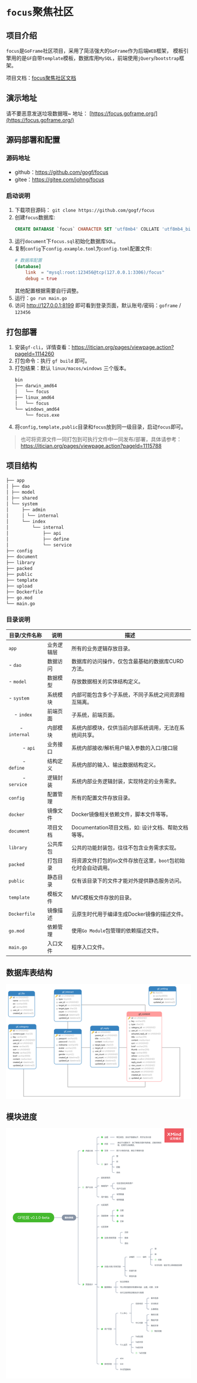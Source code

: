 # `focus`聚焦社区

## 项目介绍

`focus`是`GoFrame`社区项目，采用了简洁强大的`GoFrame`作为后端`WEB`框架，
模板引擎用的是`GF`自带`template`模板，数据库用`MySQL`，前端使用`jQuery`/`bootstrap`框架。

项目文档：[focus聚焦社区文档](https://itician.org/pages/viewpage.action?pageId=3672317)

## 演示地址

请不要恶意发送垃圾数据哦~ 地址： [https://focus.goframe.org/](https://focus.goframe.org/) 

## 源码部署和配置

### 源码地址

* github：https://github.com/gogf/focus
* gitee：https://gitee.com/johng/focus

### 启动说明

1. 下载项目源码： `git clone https://github.com/gogf/focus` 
2. 创建`focus`数据库:
    ```sql
    CREATE DATABASE `focus` CHARACTER SET 'utf8mb4' COLLATE 'utf8mb4_bin';
    ```
3. 运行`document`下`focus.sql`初始化数据库`SQL`。
4. 复制`config`下`config.example.toml`为`config.toml`配置文件:
    ```toml
    # 数据库配置
    [database]
        link  = "mysql:root:123456@tcp(127.0.0.1:3306)/focus"
        debug = true
    ```
    其他配置根据需要自行调整。
5. 运行：`go run main.go`
6. 访问 http://127.0.0.1:8199 即可看到登录页面，默认账号/密码：`goframe` / `123456`

## 打包部署

1. 安装`gf-cli`，详情查看：https://itician.org/pages/viewpage.action?pageId=1114260
2. 打包命令：执行 `gf build` 即可。
3. 打包结果：默认 `linux/macos/windows` 三个版本。
    ```shell
    bin
    ├── darwin_amd64
    │   └── focus
    ├── linux_amd64
    │   └── focus
    └── windows_amd64
        └── focus.exe
    ```
4. 将`config,template,public`目录和`focus`放到同一级目录，启动`focus`即可。
> 也可将资源文件一同打包到可执行文件中一同发布/部署，具体请参考：https://itician.org/pages/viewpage.action?pageId=1115788

## 项目结构

```
├── app
│ ├── dao
│ ├── model
│ ├── shared
│ └── system
│     ├── admin
│     │ └── internal
│     └── index
│         └── internal
│             ├── api
│             ├── define
│             └── service
├── config
├── document
├── library
├── packed
├── public
├── template
├── upload
├── Dockerfile
├── go.mod
└── main.go
```

### 目录说明

|目录/文件名称   | 说明 | 描述
|---|---|---
|`app`           | 业务逻辑层 | 所有的业务逻辑存放目录。
| - `dao`        | 数据访问   | 数据库的访问操作，仅包含最基础的数据库CURD方法。
| - `model`      | 数据模型   | 存放数据相关的实体结构定义。
| - `system`     | 系统模块   | 内部可能包含多个子系统，不同子系统之间资源相互隔离。
| &nbsp; &nbsp; - `index`    | 前端页面 | 子系统，前端页面。
| &nbsp; &nbsp; &nbsp; &nbsp; - `internal`       | 内部模块 | 系统内部模块，仅供当前内部系统调用，无法在系统间共享。
| &nbsp; &nbsp; &nbsp; &nbsp; &nbsp; - `api`     | 业务接口 | 系统内部接收/解析用户输入参数的入口/接口层
| &nbsp; &nbsp; &nbsp; &nbsp; &nbsp; - `define`  | 结构定义 | 系统内部的输入、输出数据结构定义。
| &nbsp; &nbsp; &nbsp; &nbsp; &nbsp; - `service` | 逻辑封装 | 系统内部业务逻辑封装，实现特定的业务需求。
|`config`        | 配置管理   | 所有的配置文件存放目录。
|`docker`        | 镜像文件   | Docker镜像相关依赖文件，脚本文件等等。
|`document`      | 项目文档   | Documentation项目文档，如: 设计文档、帮助文档等等。
|`library`       | 公共库包   | 公共的功能封装包，往往不包含业务需求实现。
|`packed`        | 打包目录   | 将资源文件打包的`Go`文件存放在这里，`boot`包初始化时会自动调用。
|`public`        | 静态目录   | 仅有该目录下的文件才能对外提供静态服务访问。
|`template`      | 模板文件   | MVC模板文件存放的目录。
|`Dockerfile`    | 镜像描述 | 云原生时代用于编译生成Docker镜像的描述文件。
|`go.mod`        | 依赖管理   | 使用`Go Module`包管理的依赖描述文件。
|`main.go`       | 入口文件   | 程序入口文件。

## 数据库表结构

![image](document/images/databases.png)

## 模块进度

![image](document/design/focus-v0.1.0-beta.png)